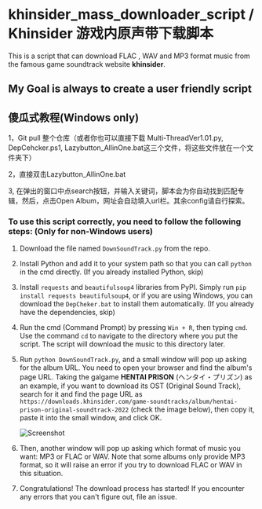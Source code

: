# khinsider_mass_downloader_script / Khinsider 游戏内原声带下载脚本

This is a script that can download FLAC , WAV and MP3 format music from the famous game soundtrack website **khinsider**.

## My Goal is always to create a user friendly script ## 
##                   傻瓜式教程(Windows only)      ##
1，Git pull 整个仓库（或者你也可以直接下载 Multi-ThreadVer1.01.py, DepCehcker.ps1, Lazybutton_AllinOne.bat这三个文件，将这些文件放在一个文件夹下） 

2，直接双击Lazybutton_AllinOne.bat

3, 在弹出的窗口中点search按钮，并输入关键词，脚本会为你自动找到匹配专辑，然后，点击Open Album，网址会自动填入url栏。其余config请自行探索。

### To use this script correctly, you need to follow the following steps: (Only for non-Windows users)

1. Download the file named `DownSoundTrack.py` from the repo.
2. Install Python and add it to your system path so that you can call `python` in the cmd directly. (If you already installed Python, skip)
3. Install `requests` and `beautifulsoup4` libraries from PyPI. Simply run `pip install requests beautifulsoup4`, or if you are using Windows, you can download the `DepCheker.bat` to install them automatically. (If you already have the dependencies, skip)
4. Run the cmd (Command Prompt) by pressing `Win + R`, then typing `cmd`. Use the command `cd` to navigate to the directory where you put the script. The script will download the music to this directory later.
5. Run `python DownSoundTrack.py`, and a small window will pop up asking for the album URL. You need to open your browser and find the album's page URL. Taking the galgame **HENTAI PRISON** (ヘンタイ・プリズン) as an example, if you want to download its OST (Original Sound Track), search for it and find the page URL as `https://downloads.khinsider.com/game-soundtracks/album/hentai-prison-original-soundtrack-2022` (check the image below), then copy it, paste it into the small window, and click OK.
   
   ![Screenshot](https://github.com/user-attachments/assets/b63e9179-e46f-4c89-8184-ba749bb264b8)

6. Then, another window will pop up asking which format of music you want: MP3 or FLAC or WAV. Note that some albums only provide MP3 format, so it will raise an error if you try to download FLAC or WAV in this situation.
7. Congratulations! The download process has started! If you encounter any errors that you can't figure out, file an issue.


